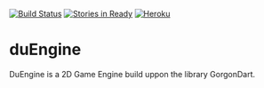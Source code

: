 [![Build Status](https://drone.io/github.com/cantidio/duEngine/status.png)](https://drone.io/github.com/cantidio/duEngine/latest)
[![Stories in Ready](https://badge.waffle.io/cantidio/duEngine.png?label=ready&title=Ready)](https://waffle.io/cantidio/duEngine)
[![Heroku](https://heroku-deployment-badges.herokuapp.com/?app=duengine)](http://duengine.herokuapp.com)

duEngine
========

DuEngine is a 2D Game Engine build uppon the library GorgonDart.
